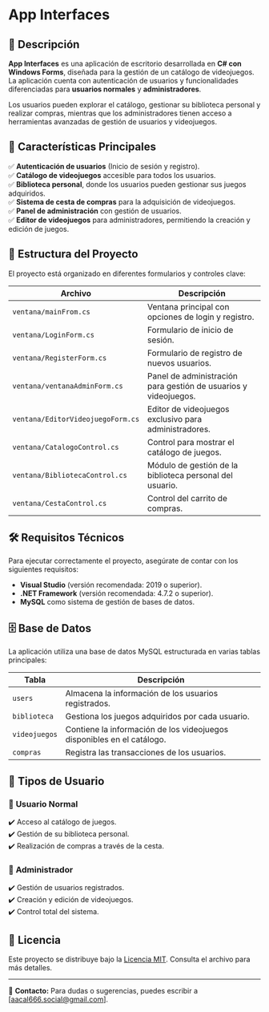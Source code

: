 # App Interfaces  

## 📌 Descripción  

**App Interfaces** es una aplicación de escritorio desarrollada en **C# con Windows Forms**, diseñada para la gestión de un catálogo de videojuegos. La aplicación cuenta con autenticación de usuarios y funcionalidades diferenciadas para **usuarios normales** y **administradores**.  

Los usuarios pueden explorar el catálogo, gestionar su biblioteca personal y realizar compras, mientras que los administradores tienen acceso a herramientas avanzadas de gestión de usuarios y videojuegos.  

## 🚀 Características Principales  

✅ **Autenticación de usuarios** (Inicio de sesión y registro).  
✅ **Catálogo de videojuegos** accesible para todos los usuarios.  
✅ **Biblioteca personal**, donde los usuarios pueden gestionar sus juegos adquiridos.  
✅ **Sistema de cesta de compras** para la adquisición de videojuegos.  
✅ **Panel de administración** con gestión de usuarios.  
✅ **Editor de videojuegos** para administradores, permitiendo la creación y edición de juegos.  

## 📂 Estructura del Proyecto  

El proyecto está organizado en diferentes formularios y controles clave:  

| Archivo                        | Descripción |
|--------------------------------|------------|
| `ventana/mainFrom.cs`         | Ventana principal con opciones de login y registro. |
| `ventana/LoginForm.cs`        | Formulario de inicio de sesión. |
| `ventana/RegisterForm.cs`     | Formulario de registro de nuevos usuarios. |
| `ventana/ventanaAdminForm.cs` | Panel de administración para gestión de usuarios y videojuegos. |
| `ventana/EditorVideojuegoForm.cs` | Editor de videojuegos exclusivo para administradores. |
| `ventana/CatalogoControl.cs`  | Control para mostrar el catálogo de juegos. |
| `ventana/BibliotecaControl.cs` | Módulo de gestión de la biblioteca personal del usuario. |
| `ventana/CestaControl.cs`     | Control del carrito de compras. |

## 🛠️ Requisitos Técnicos  

Para ejecutar correctamente el proyecto, asegúrate de contar con los siguientes requisitos:  

- **Visual Studio** (versión recomendada: 2019 o superior).  
- **.NET Framework** (versión recomendada: 4.7.2 o superior).  
- **MySQL** como sistema de gestión de bases de datos.  

## 🗄️ Base de Datos  

La aplicación utiliza una base de datos MySQL estructurada en varias tablas principales:  

| Tabla      | Descripción |
|-----------|------------|
| `users`   | Almacena la información de los usuarios registrados. |
| `biblioteca` | Gestiona los juegos adquiridos por cada usuario. |
| `videojuegos` | Contiene la información de los videojuegos disponibles en el catálogo. |
| `compras` | Registra las transacciones de los usuarios. |

## 👥 Tipos de Usuario  

### 👤 **Usuario Normal**  
✔️ Acceso al catálogo de juegos.  
✔️ Gestión de su biblioteca personal.  
✔️ Realización de compras a través de la cesta.  

### 🔑 **Administrador**  
✔️ Gestión de usuarios registrados.  
✔️ Creación y edición de videojuegos.  
✔️ Control total del sistema.  

## 📜 Licencia  

Este proyecto se distribuye bajo la [Licencia MIT](License.mit). Consulta el archivo para más detalles.   

---  

📩 **Contacto:** Para dudas o sugerencias, puedes escribir a [aacal666.social@gmail.com].  
